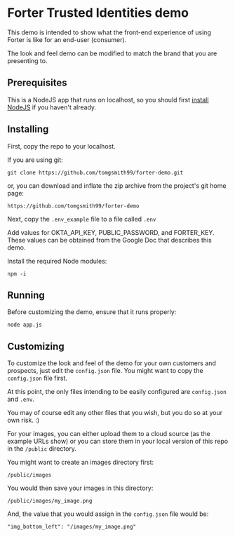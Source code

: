 # Forter Trusted Identities demo #

This demo is intended to show what the front-end experience of using Forter is like for an end-user (consumer).

The look and feel demo can be modified to match the brand that you are presenting to.

## Prerequisites ##

This is a NodeJS app that runs on localhost, so you should first [install NodeJS](https://nodejs.org/en/download/) if you haven't already.

## Installing ##

First, copy the repo to your localhost.

If you are using git:

`git clone https://github.com/tomgsmith99/forter-demo.git`

or, you can download and inflate the zip archive from the project's git home page:

`https://github.com/tomgsmith99/forter-demo`

Next, copy the `.env_example` file to a file called `.env`

Add values for OKTA_API_KEY, PUBLIC_PASSWORD, and FORTER_KEY. These values can be obtained from the Google Doc that describes this demo.

Install the required Node modules:

`npm -i`

## Running ##

Before customizing the demo, ensure that it runs properly:

`node app.js`

## Customizing ##

To customize the look and feel of the demo for your own customers and prospects, just edit the `config.json` file. You might want to copy the `config.json` file first.

At this point, the only files intending to be easily configured are `config.json` and `.env`.

You may of course edit any other files that you wish, but you do so at your own risk. :)

For your images, you can either upload them to a cloud source (as the example URLs show) or you can store them in your local version of this repo in the `/public` directory.

You might want to create an images directory first:

`/public/images`

You would then save your images in this directory:

`/public/images/my_image.png`

And, the value that you would assign in the `config.json` file would be:

`"img_bottom_left": "/images/my_image.png"`




